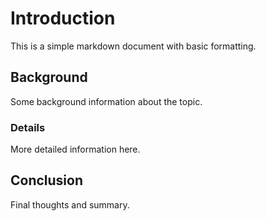 # Introduction

This is a simple markdown document with basic formatting.

## Background

Some background information about the topic.

### Details

More detailed information here.

## Conclusion

Final thoughts and summary.
